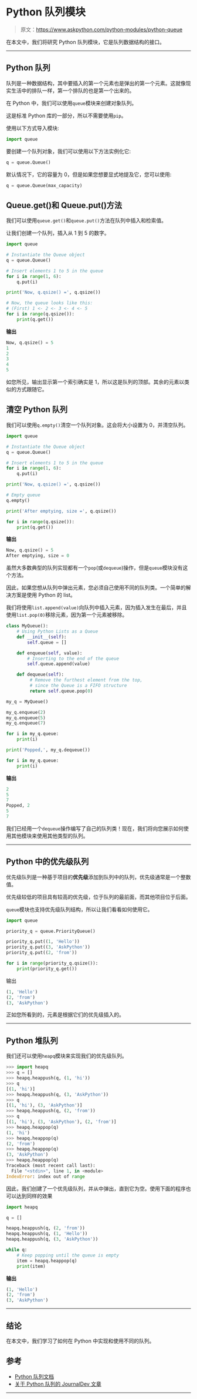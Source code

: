 # Python 队列模块

> 原文：<https://www.askpython.com/python-modules/python-queue>

在本文中，我们将研究 Python 队列模块，它是队列数据结构的接口。

* * *

## Python 队列

队列是一种数据结构，其中要插入的第一个元素也是弹出的第一个元素。这就像现实生活中的排队一样，第一个排队的也是第一个出来的。

在 Python 中，我们可以使用`queue`模块来创建对象队列。

这是标准 Python 库的一部分，所以不需要使用`pip`。

使用以下方式导入模块:

```py
import queue

```

要创建一个队列对象，我们可以使用以下方法实例化它:

```py
q = queue.Queue()

```

默认情况下，它的容量为 0，但是如果您想要显式地提及它，您可以使用:

```py
q = queue.Queue(max_capacity)

```

## Queue.get()和 Queue.put()方法

我们可以使用`queue.get()`和`queue.put()`方法在队列中插入和检索值。

让我们创建一个队列，插入从 1 到 5 的数字。

```py
import queue

# Instantiate the Queue object
q = queue.Queue()

# Insert elements 1 to 5 in the queue
for i in range(1, 6):
    q.put(i)

print('Now, q.qsize() =', q.qsize())

# Now, the queue looks like this:
# (First) 1 <- 2 <- 3 <- 4 <- 5
for i in range(q.qsize()):
    print(q.get())

```

**输出**

```py
Now, q.qsize() = 5
1
2
3
4
5

```

如您所见，输出显示第一个索引确实是 1，所以这是队列的顶部。其余的元素以类似的方式跟随它。

## 清空 Python 队列

我们可以使用`q.empty()`清空一个队列对象。这会将大小设置为 0，并清空队列。

```py
import queue

# Instantiate the Queue object
q = queue.Queue()

# Insert elements 1 to 5 in the queue
for i in range(1, 6):
    q.put(i)

print('Now, q.qsize() =', q.qsize())

# Empty queue
q.empty()

print('After emptying, size =', q.qsize())

for i in range(q.qsize()):
    print(q.get())

```

**输出**

```py
Now, q.qsize() = 5
After emptying, size = 0

```

虽然大多数典型的队列实现都有一个`pop`(或`dequeue`)操作，但是`queue`模块没有这个方法。

因此，如果您想从队列中弹出元素，您必须自己使用不同的队列类。一个简单的解决方案是使用 Python 的 list。

我们将使用`list.append(value)`向队列中插入元素，因为插入发生在最后，并且使用`list.pop(0)`移除元素，因为第一个元素被移除。

```py
class MyQueue():
    # Using Python Lists as a Queue
    def __init__(self):
        self.queue = []

    def enqueue(self, value):
        # Inserting to the end of the queue
        self.queue.append(value)

    def dequeue(self):
         # Remove the furthest element from the top,
         # since the Queue is a FIFO structure
         return self.queue.pop(0)

my_q = MyQueue()

my_q.enqueue(2)
my_q.enqueue(5)
my_q.enqueue(7)

for i in my_q.queue:
    print(i)

print('Popped,', my_q.dequeue())

for i in my_q.queue:
    print(i)

```

**输出**

```py
2
5
7
Popped, 2
5
7

```

我们已经用一个`dequeue`操作编写了自己的队列类！现在，我们将向您展示如何使用其他模块来使用其他类型的队列。

* * *

## Python 中的优先级队列

优先级队列是一种基于项目的**优先级**添加到队列中的队列，优先级通常是一个整数值。

优先级较低的项目具有较高的优先级，位于队列的最前面，而其他项目位于后面。

`queue`模块也支持优先级队列结构，所以让我们看看如何使用它。

```py
import queue

priority_q = queue.PriorityQueue()

priority_q.put((1, 'Hello'))
priority_q.put((3, 'AskPython'))
priority_q.put((2, 'from'))

for i in range(priority_q.qsize()):
    print(priority_q.get())

```

输出

```py
(1, 'Hello')
(2, 'from')
(3, 'AskPython')

```

正如您所看到的，元素是根据它们的优先级插入的。

* * *

## Python 堆队列

我们还可以使用`heapq`模块来实现我们的优先级队列。

```py
>>> import heapq
>>> q = []
>>> heapq.heappush(q, (1, 'hi'))
>>> q
[(1, 'hi')]
>>> heapq.heappush(q, (3, 'AskPython'))
>>> q
[(1, 'hi'), (3, 'AskPython')]
>>> heapq.heappush(q, (2, 'from'))
>>> q
[(1, 'hi'), (3, 'AskPython'), (2, 'from')]
>>> heapq.heappop(q)
(1, 'hi')
>>> heapq.heappop(q)
(2, 'from')
>>> heapq.heappop(q)
(3, 'AskPython')
>>> heapq.heappop(q)
Traceback (most recent call last):
  File "<stdin>", line 1, in <module>
IndexError: index out of range

```

因此，我们创建了一个优先级队列，并从中弹出，直到它为空。使用下面的程序也可以达到同样的效果

```py
import heapq

q = []

heapq.heappush(q, (2, 'from'))
heapq.heappush(q, (1, 'Hello'))
heapq.heappush(q, (3, 'AskPython'))

while q:
    # Keep popping until the queue is empty
    item = heapq.heappop(q)
    print(item)

```

**输出**

```py
(1, 'Hello')
(2, 'from')
(3, 'AskPython')

```

* * *

## 结论

在本文中，我们学习了如何在 Python 中实现和使用不同的队列。

## 参考

*   [Python 队列文档](https://docs.python.org/3/library/queue.html)
*   [关于 Python 队列的 JournalDev 文章](https://docs.python.org/3/library/queue.html)

* * *